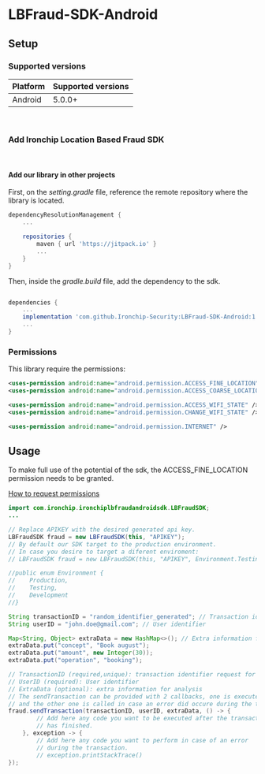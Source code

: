 # LBFraud-SDK-Android

## Setup

### Supported versions
| Platform | Supported versions |
| --- | --- |
| Android | 5.0.0+ |
    
<br>

### Add Ironchip Location Based Fraud SDK

<br>

#### Add our library in other projects

First, on the *setting.gradle* file, reference the remote repository where the library is located. 
``` gradle
dependencyResolutionManagement {
    ...

    repositories {
        maven { url 'https://jitpack.io' }
        ...
    }
}
```

Then, inside the *gradle.build* file, add the dependency to the sdk.
``` gradle

dependencies {
    ...
    implementation 'com.github.Ironchip-Security:LBFraud-SDK-Android:1.2.4'
    ...
}

```

### Permissions
This library require the permissions:

``` xml
<uses-permission android:name="android.permission.ACCESS_FINE_LOCATION" />
<uses-permission android:name="android.permission.ACCESS_COARSE_LOCATION" />

<uses-permission android:name="android.permission.ACCESS_WIFI_STATE" />
<uses-permission android:name="android.permission.CHANGE_WIFI_STATE" />

<uses-permission android:name="android.permission.INTERNET" />
```


## Usage

To make full use of the potential of the sdk, the ACCESS_FINE_LOCATION permission needs to be granted.

[How to request permissions](https://developer.android.com/training/permissions/requesting)

```java
import com.ironchip.ironchiplbfraudandroidsdk.LBFraudSDK;
...

// Replace APIKEY with the desired generated api key.
LBFraudSDK fraud = new LBFraudSDK(this, "APIKEY");
// By default our SDK target to the production environment.
// In case you desire to target a diferent enviroment:
// LBFraudSDK fraud = new LBFraudSDK(this, "APIKEY", Environment.Testing);

//public enum Environment {
//    Production,
//    Testing,
//    Development
//}

String transactionID = "random_identifier_generated"; // Transaction identifier request for fraud results
String userID = "john.doe@gmail.com"; // User identifier

Map<String, Object> extraData = new HashMap<>(); // Extra information for analysis
extraData.put("concept", "Book august");
extraData.put("amount", new Integer(30));
extraData.put("operation", "booking");

// TransactionID (required,unique): transaction identifier request for fraud results
// UserID (required): User identifier
// ExtraData (optional): extra information for analysis
// The sendTransaction can be provided with 2 callbacks, one is executed when the transaction is finished
// and the other one is called in case an error did occure during the transaction process.
fraud.sendTransaction(transactionID, userID, extraData, () -> {
        // Add here any code you want to be executed after the transaction
        // has finished.
    }, exception -> {
        // Add here any code you want to perform in case of an error
        // during the transaction.
        // exception.printStackTrace()
});
```
